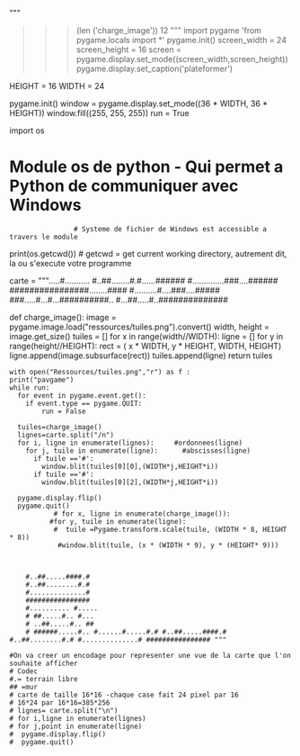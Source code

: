 """
>>> (len ('charge_image'))
12
"""
import pygame
'from pygame.locals import *'
pygame.init()
screen_width = 24
screen_height = 16
screen = pygame.display.set_mode((screen_width,screen_height))
pygame.display.set_caption('plateformer')

HEIGHT = 16
WIDTH = 24


pygame.init()
window = pygame.display.set_mode((36 * WIDTH, 36 * HEIGHT))
window.fill((255, 255, 255))
run = True

import os

 # Module os de python - Qui permet a Python de communiquer avec Windows
                    # Systeme de fichier de Windows est accessible a travers le module
print(os.getcwd())  # getcwd = get current working directory, autrement dit, la ou s'execute votre programme


carte = """.....#...........
#..##........#.#......######
#..............###....######
################........####
#..........#....###....#####
###.....#...#...##########..
#...##.....#..##############


def charge_image():
image = pygame.image.load("ressources/tuiles.png").convert()
   width, height = image.get_size()
   tuiles = []
   for x in range(width//WIDTH):
      ligne = []
      for y in range(height//HEIGHT):
         rect = ( x * WIDTH, y * HEIGHT, WIDTH, HEIGHT)
         ligne.append(image.subsurface(rect))
         tuiles.append(ligne)
   return tuiles

    with open("Ressources/tuiles.png","r") as f :
    print("pavgame")
    while run:
      for event in pygame.event.get():
        if event.type == pygame.QUIT:
            run = False

      tuiles=charge_image()
      lignes=carte.split("/n")
      for i, ligne in enumerate(lignes):     #ordonnees(ligne)
        for j, tuile in enumerate(ligne):      #abscisses(ligne)
          if tuile =='#':
            window.blit(tuiles[0][0],(WIDTH*j,HEIGHT*i))
          if tuile =='#':
            window.blit(tuiles[0][2],(WIDTH*j,HEIGHT*i))

      pygame.display.flip()
      pygame.quit()
               # for x, ligne in enumerate(charge_image()):
              #for y, tuile in enumerate(ligne):
               #  tuile =Pygame.transform.scale(tuile, (WIDTH * 8, HEIGHT * 8))
                #window.blit(tuile, (x * (WIDTH * 9), y * (HEIGHT* 9)))



        #..##.....####.#
        #..##........#.#
        #..............#
        ################
        #.......... #.....
        # ##.....#.. #...
        # ..##.....#.. ##
        # ######.....#.. #......#.....#.# #..##.....####.# #..##........#.# #..............# ################ """

    #On va creer un encodage pour representer une vue de la carte que l'on souhaite afficher
    # Codec
    #.= terrain libre
    ## =mur
    # carte de taille 16*16 -chaque case fait 24 pixel par 16
    # 16*24 par 16*16=385*256
    # lignes= carte.split("\n")
    # for i,ligne in enumerate(lignes)
    # for j,point in enumerate(ligne)
    #  pygame.display.flip()
    #  pygame.quit()
